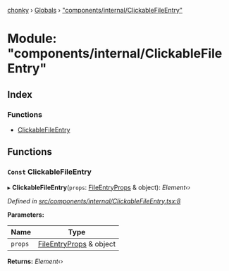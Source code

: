 [chonky](../README.md) › [Globals](../globals.md) › ["components/internal/ClickableFileEntry"](_components_internal_clickablefileentry_.md)

# Module: "components/internal/ClickableFileEntry"

## Index

### Functions

* [ClickableFileEntry](_components_internal_clickablefileentry_.md#const-clickablefileentry)

## Functions

### `Const` ClickableFileEntry

▸ **ClickableFileEntry**(`props`: [FileEntryProps](../interfaces/_components_internal_basefileentry_.fileentryprops.md) & object): *Element‹›*

*Defined in [src/components/internal/ClickableFileEntry.tsx:8](https://github.com/TimboKZ/Chonky/blob/f29f7b3/src/components/internal/ClickableFileEntry.tsx#L8)*

**Parameters:**

Name | Type |
------ | ------ |
`props` | [FileEntryProps](../interfaces/_components_internal_basefileentry_.fileentryprops.md) & object |

**Returns:** *Element‹›*
